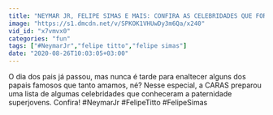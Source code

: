 ```yaml
---
title: "NEYMAR JR, FELIPE SIMAS E MAIS: CONFIRA AS CELEBRIDADES QUE FORAM PAIS JOVENS (2020)"
image: "https://s1.dmcdn.net/v/SPKOK1VHUwDy3m6Qa/x240"
vid_id: "x7vmvx0"
categories: "fun"
tags: ["#NeymarJr","felipe titto","felipe simas"]
date: "2020-08-26T10:03:05+03:00"
---
```

O dia dos pais já passou, mas nunca é tarde para enaltecer alguns dos papais famosos que tanto amamos, né? Nesse especial, a CARAS preparou uma lista de algumas celebridades que conheceram a paternidade superjovens. Confira! #NeymarJr #FelipeTitto #FelipeSimas
